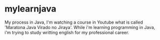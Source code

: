 # mylearnjava
My process in Java, I'm watching a course in Youtube what is called 'Maratona Java Virado no Jiraya'. While i'm learning programming in Java, i'm trying to study writting english for my professional career.
